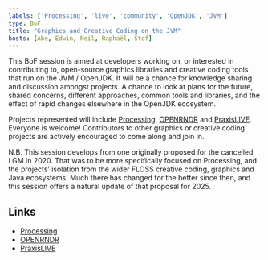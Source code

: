 ```yaml
---
labels: ['Processing', 'live', 'community', 'OpenJDK', 'JVM']
type: BoF
title: "Graphics and Creative Coding on the JVM"
hosts: [Abe, Edwin, Neil, Raphaël, Stef]
---
```


This BoF session is aimed at developers working on, or interested in
contributing to, open-source graphics libraries and creative coding
tools that run on the JVM / OpenJDK.  It will be a chance for
knowledge sharing and discussion amongst projects.  A chance to look
at plans for the future, shared concerns, different approaches, common
tools and libraries, and the effect of rapid changes elsewhere in the
OpenJDK ecosystem.

Projects represented will include [Processing](https://processing.org),
[OPENRNDR](https://openrndr.org) and [PraxisLIVE](https://www.praxislive.org).
Everyone is welcome!  Contributors to other graphics or creative
coding projects are actively encouraged to come along and join in.

N.B. This session develops from one originally proposed for the
cancelled LGM in 2020.  That was to be more specifically focused on
Processing, and the projects’ isolation from the wider FLOSS creative
coding, graphics and Java ecosystems.  Much there has changed for the
better since then, and this session offers a natural update of that
proposal for 2025.

## Links

* [Processing](https://processing.org)
* [OPENRNDR](https://openrndr.org)
* [PraxisLIVE](https://www.praxislive.org)
